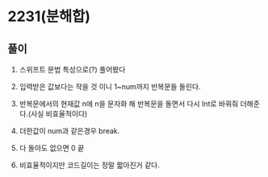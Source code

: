 
# 2231(분해합)


## 풀이
1. 스위프트 문법 특성으로(?) 풀어봤다
2. 입력받은 값보다는 작을 것 이니 1~num까지 반복문들 돌린다.
3. 반복문에서의 현재값 n에 n을 문자화 해 반복문을 돌면서 다시 Int로 바꿔줘 더해준다.(사실 비효율적이다)
4. 더한값이 num과 같은경우 break.
5. 다 돌아도 없으면 0 끝

6. 비효율적이지만 코드길이는 정말 짧아진거 같다.
